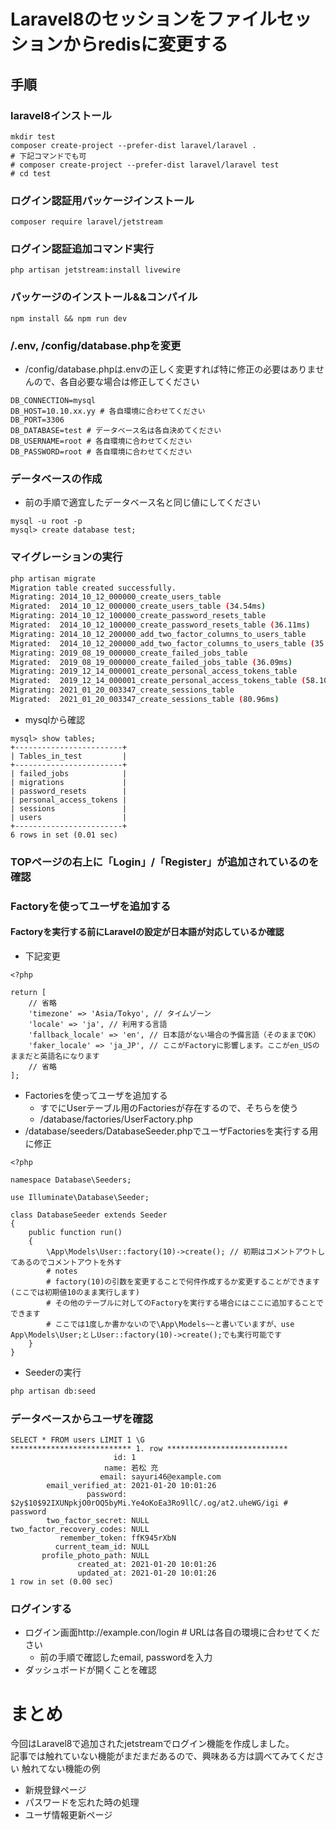 # Laravel8のセッションをファイルセッションからredisに変更する
## 手順
### laravel8インストール
```
mkdir test
composer create-project --prefer-dist laravel/laravel .
# 下記コマンドでも可
# composer create-project --prefer-dist laravel/laravel test
# cd test
```
### ログイン認証用パッケージインストール
```
composer require laravel/jetstream
```
### ログイン認証追加コマンド実行
```
php artisan jetstream:install livewire
```
### パッケージのインストール&&コンパイル
```
npm install && npm run dev
```
### /.env, /config/database.phpを変更
- /config/database.phpは.envの正しく変更すれば特に修正の必要はありませんので、各自必要な場合は修正してください
```env:/.env
DB_CONNECTION=mysql
DB_HOST=10.10.xx.yy # 各自環境に合わせてください
DB_PORT=3306 
DB_DATABASE=test # データベース名は各自決めてください
DB_USERNAME=root # 各自環境に合わせてください
DB_PASSWORD=root # 各自環境に合わせてください
```
### データベースの作成
- 前の手順で適宜したデータベース名と同じ値にしてください
```
mysql -u root -p
mysql> create database test;
```
### マイグレーションの実行
```sh
php artisan migrate
Migration table created successfully.
Migrating: 2014_10_12_000000_create_users_table
Migrated:  2014_10_12_000000_create_users_table (34.54ms)
Migrating: 2014_10_12_100000_create_password_resets_table
Migrated:  2014_10_12_100000_create_password_resets_table (36.11ms)
Migrating: 2014_10_12_200000_add_two_factor_columns_to_users_table
Migrated:  2014_10_12_200000_add_two_factor_columns_to_users_table (35.28ms)
Migrating: 2019_08_19_000000_create_failed_jobs_table
Migrated:  2019_08_19_000000_create_failed_jobs_table (36.09ms)
Migrating: 2019_12_14_000001_create_personal_access_tokens_table
Migrated:  2019_12_14_000001_create_personal_access_tokens_table (58.10ms)
Migrating: 2021_01_20_003347_create_sessions_table
Migrated:  2021_01_20_003347_create_sessions_table (80.96ms)
```
- mysqlから確認
```mysql
mysql> show tables;
+------------------------+
| Tables_in_test         |
+------------------------+
| failed_jobs            |
| migrations             |
| password_resets        |
| personal_access_tokens |
| sessions               |
| users                  |
+------------------------+
6 rows in set (0.01 sec)
```

### TOPページの右上に「Login」/「Register」が追加されているのを確認
### Factoryを使ってユーザを追加する
#### Factoryを実行する前にLaravelの設定が日本語が対応しているか確認
- 下記変更
```php:/config/app.php
<?php

return [
    // 省略
    'timezone' => 'Asia/Tokyo', // タイムゾーン
    'locale' => 'ja', // 利用する言語
    'fallback_locale' => 'en', // 日本語がない場合の予備言語（そのままでOK）
    'faker_locale' => 'ja_JP', // ここがFactoryに影響します。ここがen_USのままだと英語名になります
    // 省略
];
```
- Factoriesを使ってユーザを追加する
  - すでにUserテーブル用のFactoriesが存在するので、そちらを使う
  - /database/factories/UserFactory.php
- /database/seeders/DatabaseSeeder.phpでユーザFactoriesを実行する用に修正
```php:/database/seeders/DatabaseSeeder.php
<?php

namespace Database\Seeders;

use Illuminate\Database\Seeder;

class DatabaseSeeder extends Seeder
{
    public function run()
    {
        \App\Models\User::factory(10)->create(); // 初期はコメントアウトしてあるのでコメントアウトを外す
        # notes
        # factory(10)の引数を変更することで何件作成するか変更することができます(ここでは初期値10のまま実行します)
        # その他のテーブルに対してのFactoryを実行する場合にはここに追加することでできます
        # ここでは1度しか書かないので\App\Models~~と書いていますが、use App\Models\User;としUser::factory(10)->create();でも実行可能です
    }
}
```
- Seederの実行
```sh
php artisan db:seed
```
### データベースからユーザを確認
```
SELECT * FROM users LIMIT 1 \G
*************************** 1. row ***************************
                       id: 1
                     name: 若松 充
                    email: sayuri46@example.com
        email_verified_at: 2021-01-20 10:01:26
                 password: $2y$10$92IXUNpkjO0rOQ5byMi.Ye4oKoEa3Ro9llC/.og/at2.uheWG/igi # password
        two_factor_secret: NULL
two_factor_recovery_codes: NULL
           remember_token: ffK945rXbN
          current_team_id: NULL
       profile_photo_path: NULL
               created_at: 2021-01-20 10:01:26
               updated_at: 2021-01-20 10:01:26
1 row in set (0.00 sec)
```

### ログインする
- ログイン画面http://example.con/login # URLは各自の環境に合わせてください
  - 前の手順で確認したemail, passwordを入力
- ダッシュボードが開くことを確認


# まとめ
今回はLaravel8で追加されたjetstreamでログイン機能を作成しました。  
記事では触れていない機能がまだまだあるので、興味ある方は調べてみてください
触れてない機能の例
- 新規登録ページ
- パスワードを忘れた時の処理
- ユーザ情報更新ページ
